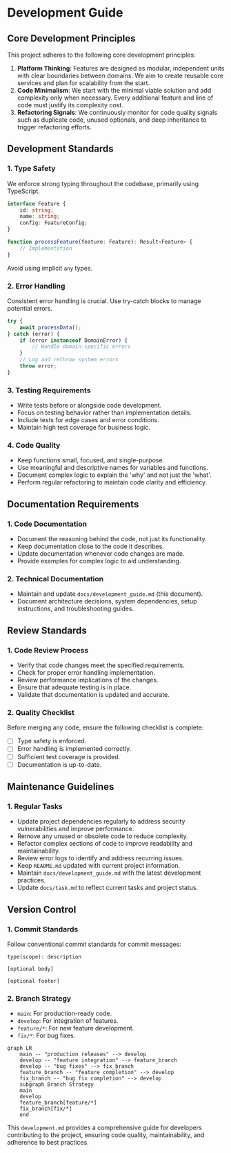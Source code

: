 # Development Guide

## Core Development Principles

This project adheres to the following core development principles:

1.  **Platform Thinking**: Features are designed as modular, independent units with clear boundaries between domains. We aim to create reusable core services and plan for scalability from the start.
2.  **Code Minimalism**: We start with the minimal viable solution and add complexity only when necessary. Every additional feature and line of code must justify its complexity cost.
3.  **Refactoring Signals**: We continuously monitor for code quality signals such as duplicate code, unused optionals, and deep inheritance to trigger refactoring efforts.

## Development Standards

### 1. Type Safety

We enforce strong typing throughout the codebase, primarily using TypeScript.

```typescript
interface Feature {
    id: string;
    name: string;
    config: FeatureConfig;
}

function processFeature(feature: Feature): Result<Feature> {
    // Implementation
}
```

Avoid using implicit `any` types.

### 2. Error Handling

Consistent error handling is crucial. Use try-catch blocks to manage potential errors.

```typescript
try {
    await processData();
} catch (error) {
    if (error instanceof DomainError) {
        // Handle domain-specific errors
    }
    // Log and rethrow system errors
    throw error;
}
```

### 3. Testing Requirements

*   Write tests before or alongside code development.
*   Focus on testing behavior rather than implementation details.
*   Include tests for edge cases and error conditions.
*   Maintain high test coverage for business logic.

### 4. Code Quality

*   Keep functions small, focused, and single-purpose.
*   Use meaningful and descriptive names for variables and functions.
*   Document complex logic to explain the 'why' and not just the 'what'.
*   Perform regular refactoring to maintain code clarity and efficiency.

## Documentation Requirements

### 1. Code Documentation

*   Document the reasoning behind the code, not just its functionality.
*   Keep documentation close to the code it describes.
*   Update documentation whenever code changes are made.
*   Provide examples for complex logic to aid understanding.

### 2. Technical Documentation

*   Maintain and update `docs/development_guide.md` (this document).
*   Document architecture decisions, system dependencies, setup instructions, and troubleshooting guides.

## Review Standards

### 1. Code Review Process

*   Verify that code changes meet the specified requirements.
*   Check for proper error handling implementation.
*   Review performance implications of the changes.
*   Ensure that adequate testing is in place.
*   Validate that documentation is updated and accurate.

### 2. Quality Checklist

Before merging any code, ensure the following checklist is complete:

*   [ ] Type safety is enforced.
*   [ ] Error handling is implemented correctly.
*   [ ] Sufficient test coverage is provided.
*   [ ] Documentation is up-to-date.

## Maintenance Guidelines

### 1. Regular Tasks

*   Update project dependencies regularly to address security vulnerabilities and improve performance.
*   Remove any unused or obsolete code to reduce complexity.
*   Refactor complex sections of code to improve readability and maintainability.
*   Review error logs to identify and address recurring issues.
*   Keep `README.md` updated with current project information.
*   Maintain `docs/development_guide.md` with the latest development practices.
*   Update `docs/task.md` to reflect current tasks and project status.

## Version Control

### 1. Commit Standards

Follow conventional commit standards for commit messages:

```
type(scope): description

[optional body]

[optional footer]
```

### 2. Branch Strategy

*   `main`: For production-ready code.
*   `develop`: For integration of features.
*   `feature/*`: For new feature development.
*   `fix/*`: For bug fixes.

```mermaid
graph LR
    main -- "production releases" --> develop
    develop -- "feature integration" --> feature_branch
    develop -- "bug fixes" --> fix_branch
    feature_branch -- "feature completion" --> develop
    fix_branch -- "bug fix completion" --> develop
    subgraph Branch Strategy
    main
    develop
    feature_branch[feature/*]
    fix_branch[fix/*]
    end
```

This `development.md` provides a comprehensive guide for developers contributing to the project, ensuring code quality, maintainability, and adherence to best practices.
